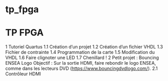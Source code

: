 # tp_fpga

# TP FPGA

1 Tutoriel Quartus
1.1 Création d’un projet
1.2 Création d’un fichier VHDL
1.3 Fichier de contrainte
1.4 Programmation de la carte
1.5 Modification du VHDL
1.6 Faire clignoter une LED
1.7 Chenillard !
2 Petit projet : Bouncing ENSEA Logo
Objectif : Sur la sortie HDMI, faire rebondir le logo ENSEA, comme dans les
lecteurs DVD (https://www.bouncingdvdlogo.com/).
2.1 Contrôleur HDMI
